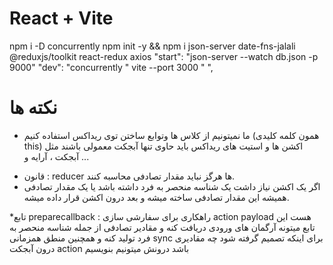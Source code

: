 # React + Vite

npm i -D concurrently
npm init -y && npm i json-server
date-fns-jalali @reduxjs/toolkit react-redux axios
"start": "json-server --watch db.json -p 9000"
"dev": "concurrently \" vite --port 3000 \" ",

# نکته ها

- ما نمیتونیم از کلاس ها وتوابع ساختن توی ریداکس استفاده کنیم (همون کلمه کلیدی this)
  اکشن ها و استیت های ریداکس باید حاوی تنها آبجکت معمولی باشند مثل آبجکت ، آرایه و ...

* قانون : reducer ها هرگز نباید مقدار تصادفی محاسبه کنند.
* اگر یک اکشن نیاز داشت یک شناسه منحصر به فرد داشته باشد یا یک مقدار تصادفی همیشه این مقدار تصادفی ساخته میشه و بعد درون اکشن قرار داده میشه.

*تابع preparecallback : راهکاری برای سفارشی سازی action payload هست این تابع میتونه آرگمان های ورودی دریافت کنه و مقادیر تصادفی از جمله شناسه منحصر به فرد تولید کنه  و همچنین منطق همزمانی sync برای اینکه تصمیم گرفته شود چه مقادیری درون آبجکت action باشد درونش میتونیم بنویسیم
